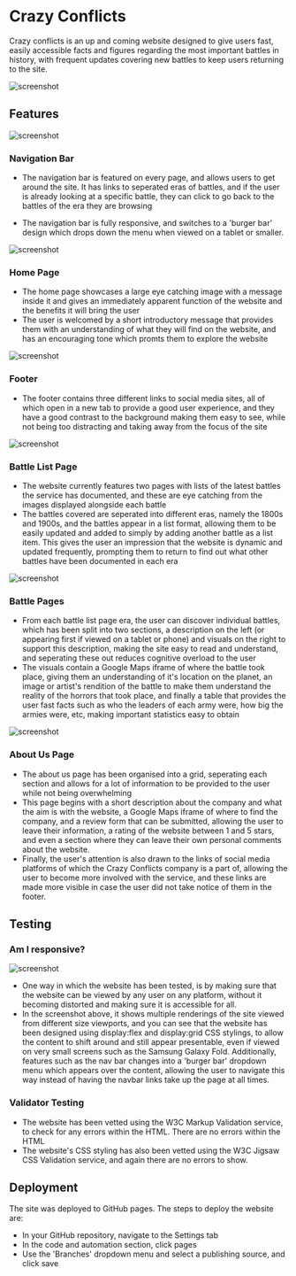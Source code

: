 # Crazy Conflicts
Crazy conflicts is an up and coming website designed to give users fast, easily accessible facts and figures regarding the most important battles in history, with frequent updates covering new battles to keep users returning to the site.

![screenshot](assets/readme-screenshots/amiresponsivess.png)

## Features

![screenshot](assets/readme-screenshots/navigationbar.png)
### Navigation Bar
- The navigation bar is featured on every page, and allows users to get around the site. It has links to seperated eras of battles, and if the user is already looking at a specific battle, they can click to go back to the battles of the era they are browsing

- The navigation bar is fully responsive, and switches to a 'burger bar' design which drops down the menu when viewed on a tablet or smaller.

![screenshot](assets/readme-screenshots/homepage.png)
### Home Page
- The home page showcases a large eye catching image with a message inside it and gives an immediately apparent function of the website and the benefits it will bring the user
- The user is welcomed by a short introductory message that provides them with an understanding of what they will find on the website, and has an encouraging tone which promts them to explore the website

![screenshot](assets/readme-screenshots/footer.png)
### Footer
- The footer contains three different links to social media sites, all of which open in a new tab to provide a good user experience, and they have a good contrast to the background making them easy to see, while not being too distracting and taking away from the focus of the site

![screenshot](assets/readme-screenshots/battlelist.png)
### Battle List Page
- The website currently features two pages with lists of the latest battles the service has documented, and these are eye catching from the images displayed alongside each battle
- The battles covered are seperated into different eras, namely the 1800s and 1900s, and the battles appear in a list format, allowing them to be easily updated and added to simply by adding another battle as a list item. This gives the user an impression that the website is dynamic and updated frequently, prompting them to return to find out what other battles have been documented in each era

![screenshot](assets/readme-screenshots/battlepage.png)
### Battle Pages
- From each battle list page era, the user can discover individual battles, which has been split into two sections, a description on the left (or appearing first if viewed on a tablet or phone) and visuals on the right to support this description, making the site easy to read and understand, and seperating these out reduces cognitive overload to the user
- The visuals contain a Google Maps iframe of where the battle took place, giving them an understanding of it's location on the planet, an image or artist's rendition of the battle to make them understand the reality of the horrors that took place, and finally a table that provides the user fast facts such as who the leaders of each army were, how big the armies were, etc, making important statistics easy to obtain

![screenshot](assets/readme-screenshots/aboutuspage.png)
### About Us Page
- The about us page has been organised into a grid, seperating each section and allows for a lot of information to be provided to the user while not being overwhelming
- This page begins with a short description about the company and what the aim is with the website, a Google Maps iframe of where to find the company, and a review form that can be submitted, allowing the user to leave their information, a rating of the website between 1 and 5 stars, and even a section where they can leave their own personal comments about the website. 
- Finally, the user's attention is also drawn to the links of social media platforms of which the Crazy Conflicts company is a part of, allowing the user to become more involved with the service, and these links are made more visible in case the user did not take notice of them in the footer.

## Testing

### Am I responsive?
![screenshot](assets/readme-screenshots/amiresponsivess.png)
- One way in which the website has been tested, is by making sure that the website can be viewed by any user on any platform, without it becoming distorted and making sure it is accessible for all. 
- In the screenshot above, it shows multiple renderings of the site viewed from different size viewports, and you can see that the website has been designed using display:flex and display:grid CSS stylings, to allow the content to shift around and still appear presentable, even if viewed on very small screens such as the Samsung Galaxy Fold. Additionally, features such as the nav bar changes into a 'burger bar' dropdown menu which appears over the content, allowing the user to navigate this way instead of having the navbar links take up the page at all times.
### Validator Testing
- The website has been vetted using the W3C Markup Validation service, to check for any errors within the HTML. There are no errors within the HTML
- The website's CSS styling has also been vetted using the W3C Jigsaw CSS Validation service, and again there are no errors to show.
## Deployment 
The site was deployed to GitHub pages. The steps to deploy the website are:
- In your GitHub repository, navigate to the Settings tab
- In the code and automation section, click pages
- Use the 'Branches' dropdown menu and select a publishing source, and click save